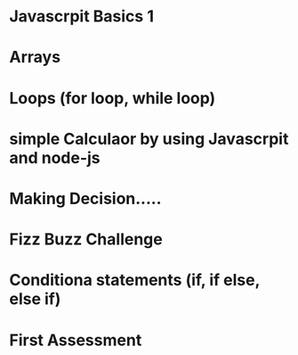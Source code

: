 # Javascrpit Basics 1

# Arrays

# Loops (for loop, while loop)

# simple Calculaor by using Javascrpit and node-js

# Making Decision.....

# Fizz Buzz Challenge

# Conditiona statements (if, if else, else if)

# First Assessment
